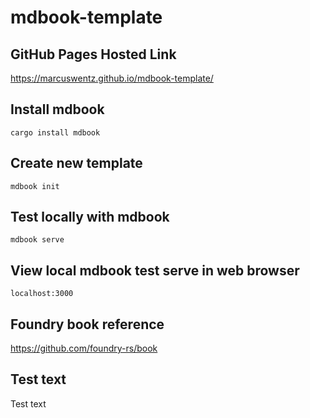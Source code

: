 # mdbook-template

## GitHub Pages Hosted Link

https://marcuswentz.github.io/mdbook-template/

## Install mdbook

```shell
cargo install mdbook
```

## Create new template

```shell
mdbook init
```

## Test locally with mdbook

```shell 
mdbook serve
```

## View local mdbook test serve in web browser

```
localhost:3000
```

## Foundry book reference

https://github.com/foundry-rs/book

## Test text

Test text

